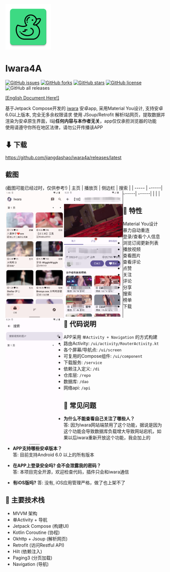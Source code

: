 ![Logo](/app/src/main/res/mipmap-xxhdpi/ducky.png)
# Iwara4A
[![GitHub issues](https://img.shields.io/github/issues/jiangdashao/iwara4a)](https://github.com/jiangdashao/iwara4a/issues)
[![GitHub forks](https://img.shields.io/github/forks/jiangdashao/iwara4a)](https://github.com/jiangdashao/iwara4a/network)
[![GitHub stars](https://img.shields.io/github/stars/jiangdashao/iwara4a)](https://github.com/jiangdashao/iwara4a/stargazers)
[![GitHub license](https://img.shields.io/github/license/jiangdashao/iwara4a)](https://github.com/jiangdashao/iwara4a)
![GitHub all releases](https://img.shields.io/github/downloads/jiangdashao/iwara4a/total)

[[English Document Here!]](/art/doc/README_EN.md)

基于Jetpack Compose开发的 [iwara](https://iwara.tv) 安卓app, 采用Material You设计, 支持安卓6.0以上版本, 完全无多余权限请求
使用 JSoup/Retrofit 解析I站网页，提取数据并渲染为安卓原生界面，I站**任何内容与本作者无关**，app仅仅承担浏览器的功能   
使用请遵守你所在地区法律，请勿公开传播该APP

## ⬇ 下载
https://github.com/jiangdashao/iwara4a/releases/latest

## 截图
(截图可能已经过时，仅供参考!)
| 主页 | 播放页 | 侧边栏 | 搜索 |
| ----- | ------| ------| ------|
| <img src="art/index.png" align="left" height="400">| <img src="art/play.png" align="left" height="400"> | <img src="art/search.png" align="left" height="400">

## 🚩 特性
* Material You设计
* 暴力自动重连
* 登录/查看个人信息
* 浏览订阅更新列表
* 播放视频
* 查看图片
* 查看评论
* 点赞
* 关注
* 评论
* 分享  
* 搜索
* 榜单
* 下载

## 🔭 代码说明
* APP采用 `单Activity + Navigation` 的方式构建
* 路由Activity: `/ui/activity/RouterActivity.kt`
* 各个屏幕/导航点: `/ui/screen`
* 可复用的Compose组件: `/ui/component`
* 下载服务: `/service`
* 依赖注入定义: `/di`
* 仓库层: `/repo`
* 数据库: `/dao`
* 网络api: `/api`

## 🧭 常见问题
* **为什么不能查看自己关注了哪些人？**   
  答: 因为Iwara网站端禁用了这个功能，据说是因为这个功能会导致数据库负载增大导致网站宕机，如果以后iwara重新开放这个功能，我会加上的

* **APP支持哪些安卓版本？**   
  答: 目前支持Android 6.0 以上的所有版本
  
* **在APP上登录安全吗? 会不会泄露我的密码？**   
  答: 本项目完全开源，欢迎检查代码，插件只会和iwara通信

* **有iOS版吗?**
  答: 没有, iOS应用管理严格，做了也上架不了 

## 🎨 主要技术栈
* MVVM 架构
* 单Activity + 导航
* Jetpack Compose (构建UI)
* Kotlin Coroutine (协程)
* Okhttp + Jsoup (解析网页)
* Retrofit (访问Restful API)
* Hilt (依赖注入)
* Paging3 (分页加载)
* Navigation (导航)